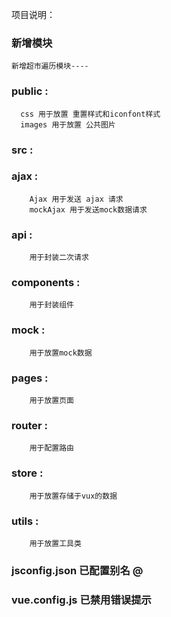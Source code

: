 项目说明：

### 新增模块
```
新增超市遍历模块----
```

### public :
```
  css 用于放置 重置样式和iconfont样式
  images 用于放置 公共图片
```
### src :

 ###  ajax :
```
    Ajax 用于发送 ajax 请求
    mockAjax 用于发送mock数据请求
```
 ###  api :
```
    用于封装二次请求
```
 ###  components :
```
    用于封装组件
```
 ###  mock :
```
    用于放置mock数据
```
 ###  pages :
```
    用于放置页面
```
###   router :
```
    用于配置路由
```
 ###  store :
```
    用于放置存储于vux的数据
```
 ###  utils :
```
    用于放置工具类
```
 ###  jsconfig.json 已配置别名 @

###   vue.config.js 已禁用错误提示